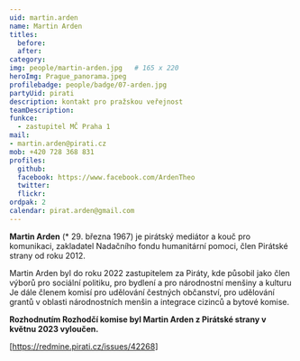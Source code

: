 ```yaml
---
uid: martin.arden
name: Martin Arden
titles:
  before:
  after:
category:  
img: people/martin-arden.jpg   # 165 x 220
heroImg: Prague_panorama.jpeg
profilebadge: people/badge/07-arden.jpg
partyUid: pirati
description: kontakt pro pražskou veřejnost
teamDescription:
funkce: 
  - zastupitel MČ Praha 1
mail:
- martin.arden@pirati.cz
mob: +420 728 368 831
profiles:
  github:       
  facebook: https://www.facebook.com/ArdenTheo
  twitter: 		  
  flickr:		  
ordpak: 2
calendar: pirat.arden@gmail.com
---
```


**Martin Arden** (* 29. března 1967) je pirátský mediátor a kouč pro komunikaci, zakladatel Nadačního fondu humanitární pomoci, člen Pirátské strany od roku 2012.

Martin Arden byl do roku 2022 zastupitelem za Piráty, kde působil jako člen výborů pro sociální politiku, pro bydlení a pro národnostní menšiny a kulturu Je dále členem komisí pro udělování čestných občanství, pro udělování grantů v oblasti národnostních menšin a integrace cizinců a bytové komise.

**Rozhodnutím Rozhodčí komise byl Martin Arden z Pirátské strany v květnu 2023 vyloučen.**

[https://redmine.pirati.cz/issues/42268]
